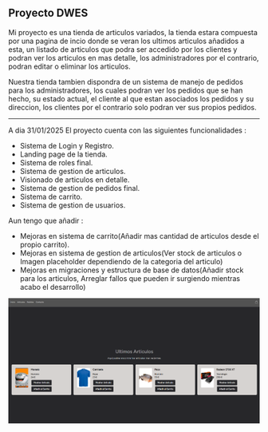 ## Proyecto DWES

Mi proyecto es una tienda de articulos variados, la tienda estara compuesta por una pagina de incio donde se veran los ultimos articulos añadidos a esta, un listado de articulos que podra ser accedido por los clientes y podran ver los articulos en mas detalle, los administradores por el contrario, podran editar o eliminar los articulos.

Nuestra tienda tambien dispondra de un sistema de manejo de pedidos para los administradores, los cuales podran ver los pedidos que se han hecho, su estado actual, el cliente al que estan asociados los pedidos y su direccion, los clientes por el contrario solo podran ver sus propios pedidos.

----

A dia 31/01/2025 El proyecto cuenta con las siguientes funcionalidades :

* Sistema de Login y Registro.
* Landing page de la tienda.
* Sistema de roles final.
* Sistema de gestion de articulos.
* Visionado de articulos en detalle.
* Sistema de gestion de pedidos final.
* Sistema de carrito.
* Sistema de gestion de usuarios.

Aun tengo que añadir :

* Mejoras en sistema de carrito(Añadir mas cantidad de articulos desde el propio carrito).
* Mejoras en sistema de gestion de articulos(Ver stock de articulos o Imagen placeholder dependiendo de la categoria del articulo)
* Mejoras en migraciones y estructura de base de datos(Añadir stock para los articulos, Arreglar fallos que pueden ir surgiendo mientras acabo el desarrollo)

![](public/images/1.png)
